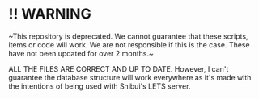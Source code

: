 # !! WARNING
~This repository is deprecated. We cannot guarantee that these scripts, items or code will work.
We are not responsible if this is the case.
These have not been updated for over 2 months.~

ALL THE FILES ARE CORRECT AND UP TO DATE. However, I can't guarantee the database structure will work everywhere as it's made with the intentions of being used with Shibui's LETS server.

